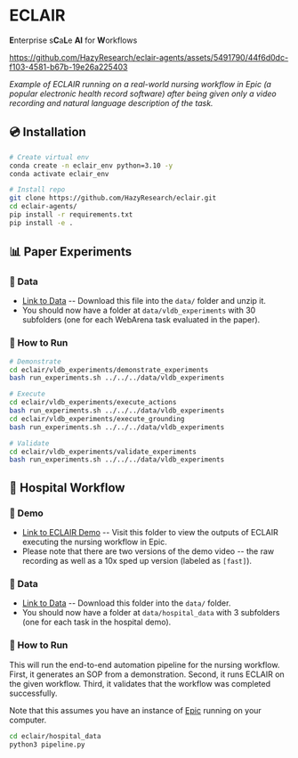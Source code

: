 # ECLAIR

**E**nterprise s**C**a**L**e **AI** for **W**orkflows



https://github.com/HazyResearch/eclair-agents/assets/5491790/44f6d0dc-f103-4581-b67b-19e26a225403



*Example of ECLAIR running on a real-world nursing workflow in Epic (a popular electronic health record software) after being given only a video recording and natural language description of the task.*

## 💿 Installation

```bash
# Create virtual env
conda create -n eclair_env python=3.10 -y
conda activate eclair_env

# Install repo
git clone https://github.com/HazyResearch/eclair.git
cd eclair-agents/
pip install -r requirements.txt
pip install -e .
```

## 📊 Paper Experiments

### 💾 Data

* [Link to Data](https://drive.google.com/file/d/1h-sf1WlaIblvxhLNQbDlSiMDp1CkGFx1/view?usp=drive_link) -- Download this file into the `data/` folder and unzip it.
* You should now have a folder at `data/vldb_experiments` with 30 subfolders (one for each WebArena task evaluated in the paper).

### 🚀 How to Run

```bash
# Demonstrate
cd eclair/vldb_experiments/demonstrate_experiments
bash run_experiments.sh ../../../data/vldb_experiments

# Execute
cd eclair/vldb_experiments/execute_actions
bash run_experiments.sh ../../../data/vldb_experiments
cd eclair/vldb_experiments/execute_grounding
bash run_experiments.sh ../../../data/vldb_experiments

# Validate
cd eclair/vldb_experiments/validate_experiments
bash run_experiments.sh ../../../data/vldb_experiments
```

## 🏥 Hospital Workflow

### 🎥 Demo

* [Link to ECLAIR Demo](https://drive.google.com/drive/folders/1U6fC67mDNlHQ0ikx-OOHx-7Bdv91XJ15?usp=drive_link) -- Visit this folder to view the outputs of ECLAIR executing the nursing workflow in Epic. 
* Please note that there are two versions of the demo video -- the raw recording as well as a 10x sped up version (labeled as `[fast]`).

### 💾 Data

* [Link to Data](https://drive.google.com/drive/folders/1TZp38_0IPf8aXFjh2UJa6AMdZyEyqCBA?usp=drive_link) -- Download this folder into the `data/` folder. 
* You should now have a folder at `data/hospital_data` with 3 subfolders (one for each task in the hospital demo).

### 🚀 How to Run

This will run the end-to-end automation pipeline for the nursing workflow. First, it generates an SOP from a demonstration. Second, it runs ECLAIR on the given workflow. Third, it validates that the workflow was completed successfully.

Note that this assumes you have an instance of [Epic](https://www.epic.com/) running on your computer.

```bash
cd eclair/hospital_data
python3 pipeline.py
```
